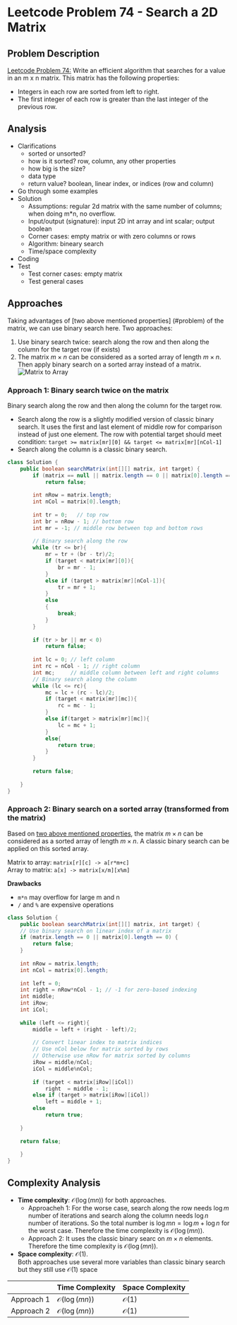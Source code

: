 # Leetcode Problem 74 - Search a 2D Matrix

## Problem Description <a id="problem"></a>
[Leetcode Problem 74:](https://leetcode.com/problems/search-a-2d-matrix/) Write an efficient algorithm that searches for a value in an m x n matrix. This matrix has the following properties:
* Integers in each row are sorted from left to right.
* The first integer of each row is greater than the last integer of the previous row.

## Analysis
* Clarifications
    - sorted or unsorted?
    - how is it sorted? row, column, any other properties
    - how big is the size?
    - data type
    - return value? boolean, linear index, or indices (row and column)
* Go through some examples
* Solution
    - Assumptions: regular 2d matrix with the same number of columns; when doing m*n, no overflow.
    - Input/output (signature): input 2D int array and int scalar; output boolean
    - Corner cases: empty matrix or with zero columns or rows
    - Algorithm: bineary search
    - Time/space complexity
* Coding
* Test
    - Test corner cases: empty matrix 
    - Test general cases   


## Approaches
Taking advantages of [two above mentioned properties] (#problem) of the matrix, we can use binary search here. Two approaches:
1. Use binary search twice: search along the row and then along the column for the target row (if exists)
2. The matrix $m \times n$ can be considered as a sorted array of length $m \times n$. Then apply binary search on a sorted array instead of a matrix.
![Matrix to Array](https://leetcode.com/problems/search-a-2d-matrix/Figures/74/matrix2.png)

### **Approach 1**: Binary search twice on the matrix  
Binary search along the row and then along the column for the target row.
* Search along the row is a slightly modified version of classic binary search. It uses the first and last element of middle row for comparison instead of just one element. The row with potential target should meet condition: `target >= matrix[mr][0] && target <= matrix[mr][nCol-1]`
* Search along the column is a classic binary search.

```java
class Solution {
    public boolean searchMatrix(int[][] matrix, int target) {
        if (matrix == null || matrix.length == 0 || matrix[0].length == 0)
            return false;
        
        int nRow = matrix.length;
        int nCol = matrix[0].length; 
         
        int tr = 0;   // top row 
        int br = nRow - 1; // bottom row
        int mr = -1; // middle row between top and bottom rows
        
        // Binary search along the row
        while (tr <= br){
            mr = tr + (br - tr)/2;
            if (target < matrix[mr][0]){
                br = mr - 1; 
            }
            else if (target > matrix[mr][nCol-1]){
                tr = mr + 1;
            }
            else
            {
                break;
            }
        }
        
        if (tr > br || mr < 0)
            return false;
        
        int lc = 0; // left column
        int rc = nCol - 1; // right column
        int mc;     // middle column between left and right columns
        // Binary search along the column
        while (lc <= rc){
            mc = lc + (rc - lc)/2;
            if (target < matrix[mr][mc]){
                rc = mc - 1;
            }
            else if(target > matrix[mr][mc]){
                lc = mc + 1;     
            }
            else{
                return true;
            }       
        }
        
        return false;
        
    }
}
```


### **Approach 2**: Binary search on a sorted array (transformed from the matrix)
Based on [two above mentioned properties](#problem), the matrix $m \times n$ can be considered as a sorted array of length $m \times n$. A classic binary search can be applied on this sorted array.

Matrix to array: `matrix[r][c] -> a[r*m+c]`  
Array to matrix: `a[x] -> matrix[x/m][x%m]`

**Drawbacks**  
* `m*n` may overflow for large m and n
* `/` and `%` are expensive operations

```java
class Solution {
    public boolean searchMatrix(int[][] matrix, int target) {
    // Use binary search on linear index of a matrix
    if (matrix.length == 0 || matrix[0].length == 0) {
        return false;
    }
        
    int nRow = matrix.length;
    int nCol = matrix[0].length; 
    
    int left = 0;
    int right = nRow*nCol - 1; // -1 for zero-based indexing
    int middle;
    int iRow;
    int iCol;
        
    while (left <= right){
        middle = left + (right - left)/2;
        
        // Convert linear index to matrix indices
        // Use nCol below for matrix sorted by rows
        // Otherwise use nRow for matrix sorted by columns
        iRow = middle/nCol;
        iCol = middle%nCol;
        
        if (target < matrix[iRow][iCol])
            right  = middle - 1;
        else if (target > matrix[iRow][iCol])
            left = middle + 1;
        else
            return true;
            
    }
    
    return false;
        
    }
}
```

## Complexity Analysis
* **Time complexity**: $\mathcal{O}(\log(mn))$ for both approaches.  
  - Approacheh 1: For the worse case, search along the row needs $\log m$ number of iterations  and search along the column needs $\log n$ number of iterations. So the total number is $\log mn  = \log m + \log n$ for the worst case. Therefore the time complexity is $\mathcal{O}(\log(mn))$.
  - Approach 2: It uses the classic binary searc on $m \times n$ elements. Therefore the time complexity is $\mathcal{O}(\log(mn))$. 
* **Space complexity**: $\mathcal{O}(1)$.  
Both approaches use several more variables than classic binary search but they still use $\mathcal{O}(1)$ space 

|     | Time Complexity | Space Complexity  
| ----- | ----- | ----- |  
| Approach 1 | $\mathcal{O}(\log(mn))$ | $\mathcal{O}(1)$ |  
| Approach 2 | $\mathcal{O}(\log(mn))$ | $\mathcal{O}(1)$ | 

